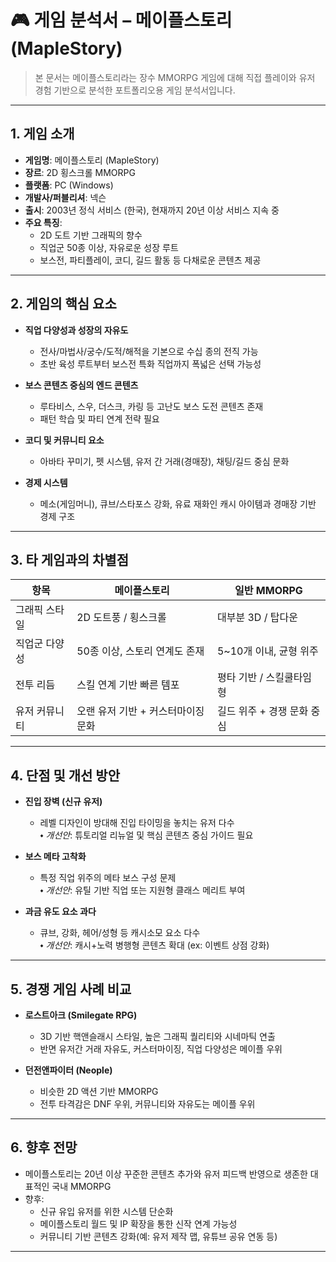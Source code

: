 # 🎮 게임 분석서 – 메이플스토리 (MapleStory)

> 본 문서는 메이플스토리라는 장수 MMORPG 게임에 대해 직접 플레이와 유저 경험 기반으로 분석한 포트폴리오용 게임 분석서입니다.

---

## 1. 게임 소개

- **게임명**: 메이플스토리 (MapleStory)  
- **장르**: 2D 횡스크롤 MMORPG  
- **플랫폼**: PC (Windows)  
- **개발사/퍼블리셔**: 넥슨  
- **출시**: 2003년 정식 서비스 (한국), 현재까지 20년 이상 서비스 지속 중  
- **주요 특징**:
  - 2D 도트 기반 그래픽의 향수
  - 직업군 50종 이상, 자유로운 성장 루트
  - 보스전, 파티플레이, 코디, 길드 활동 등 다채로운 콘텐츠 제공

---

## 2. 게임의 핵심 요소

- **직업 다양성과 성장의 자유도**
  - 전사/마법사/궁수/도적/해적을 기본으로 수십 종의 전직 가능
  - 초반 육성 루트부터 보스전 특화 직업까지 폭넓은 선택 가능성

- **보스 콘텐츠 중심의 엔드 콘텐츠**
  - 루타비스, 스우, 더스크, 카링 등 고난도 보스 도전 콘텐츠 존재
  - 패턴 학습 및 파티 연계 전략 필요

- **코디 및 커뮤니티 요소**
  - 아바타 꾸미기, 펫 시스템, 유저 간 거래(경매장), 채팅/길드 중심 문화

- **경제 시스템**
  - 메소(게임머니), 큐브/스타포스 강화, 유료 재화인 캐시 아이템과 경매장 기반 경제 구조

---

## 3. 타 게임과의 차별점

| 항목 | 메이플스토리 | 일반 MMORPG |
|------|--------------|------------------|
| 그래픽 스타일 | 2D 도트풍 / 횡스크롤 | 대부분 3D / 탑다운 |
| 직업군 다양성 | 50종 이상, 스토리 연계도 존재 | 5~10개 이내, 균형 위주 |
| 전투 리듬 | 스킬 연계 기반 빠른 템포 | 평타 기반 / 스킬쿨타임형 |
| 유저 커뮤니티 | 오랜 유저 기반 + 커스터마이징 문화 | 길드 위주 + 경쟁 문화 중심 |

---

## 4. 단점 및 개선 방안

- **진입 장벽 (신규 유저)**  
  - 레벨 디자인이 방대해 진입 타이밍을 놓치는 유저 다수  
  ⬩ *개선안*: 튜토리얼 리뉴얼 및 핵심 콘텐츠 중심 가이드 필요

- **보스 메타 고착화**  
  - 특정 직업 위주의 메타 보스 구성 문제  
  ⬩ *개선안*: 유틸 기반 직업 또는 지원형 클래스 메리트 부여

- **과금 유도 요소 과다**  
  - 큐브, 강화, 헤어/성형 등 캐시소모 요소 다수  
  ⬩ *개선안*: 캐시+노력 병행형 콘텐츠 확대 (ex: 이벤트 상점 강화)

---

## 5. 경쟁 게임 사례 비교

- **로스트아크 (Smilegate RPG)**  
  - 3D 기반 핵앤슬래시 스타일, 높은 그래픽 퀄리티와 시네마틱 연출  
  - 반면 유저간 거래 자유도, 커스터마이징, 직업 다양성은 메이플 우위

- **던전앤파이터 (Neople)**  
  - 비슷한 2D 액션 기반 MMORPG  
  - 전투 타격감은 DNF 우위, 커뮤니티와 자유도는 메이플 우위

---

## 6. 향후 전망

- 메이플스토리는 20년 이상 꾸준한 콘텐츠 추가와 유저 피드백 반영으로 생존한 대표적인 국내 MMORPG
- 향후:
  - 신규 유입 유저를 위한 시스템 단순화
  - 메이플스토리 월드 및 IP 확장을 통한 신작 연계 가능성
  - 커뮤니티 기반 콘텐츠 강화(예: 유저 제작 맵, 유튜브 공유 연동 등)

---